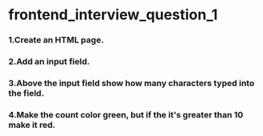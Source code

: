 # frontend_interview_question_1

### 1.Create an HTML page.

### 2.Add an input field.

### 3.Above the input field show how many characters typed into the field.

### 4.Make the count color green, but if the it's greater than 10 make it red.
